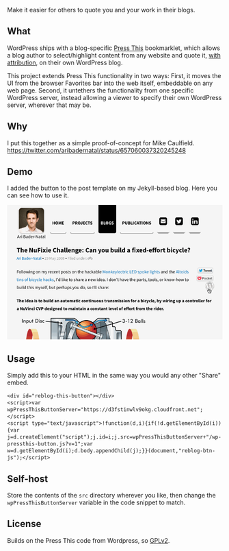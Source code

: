 
Make it easier for others to quote you and your work in their blogs.

## What

WordPress ships with a blog-specific [Press This](https://en.support.wordpress.com/press-this/) bookmarklet, which allows a blog author to select/highlight content from any website and quote it, [with attribution](http://wpandlegalstuff.com/press-this-and-copyright-infringement/), on their own WordPress blog. 

This project extends Press This functionality in two ways: First, it moves the UI from the browser Favorites bar into the web itself, embeddable on any web page. Second, it untethers the functionality from one specific WordPress server, instead allowing a viewer to specify their own WordPress server, wherever that may be. 

## Why

I put this together as a simple proof-of-concept for Mike Caulfield. https://twitter.com/aribadernatal/status/657060037320245248

## Demo

I added the button to the post template on my Jekyll-based blog. Here you can see how to use it. 

![](https://github.com/aribn/wp-pressthis-button/blob/master/wp-pressthis-button-demo.gif)

## Usage

Simply add this to your HTML in the same way you would any other "Share" embed.

```
<div id="reblog-this-button"></div>
<script>var wpPressThisButtonServer="https://d3fstinwlv9okg.cloudfront.net";</script>
<script type="text/javascript">!function(d,i){if(!d.getElementById(i)){var j=d.createElement("script");j.id=i;j.src=wpPressThisButtonServer+"/wp-pressthis-button.js?v=1";var w=d.getElementById(i);d.body.appendChild(j);}}(document,"reblog-btn-js");</script>
```

## Self-host

Store the contents of the `src` directory wherever you like, then change the `wpPressThisButtonServer` variable in the code snippet to match.

## License

Builds on the Press This code from Wordpress, so [GPLv2](LICENSE).